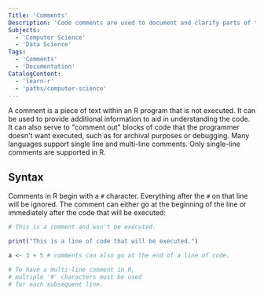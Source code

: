 ```yaml
---
Title: 'Comments'
Description: 'Code comments are used to document and clarify parts of the code for better readability and maintenance.'
Subjects:
  - 'Computer Science'
  - 'Data Science'
Tags:
  - 'Comments'
  - 'Documentation'
CatalogContent:
  - 'learn-r'
  - 'paths/computer-science'
---
```


A comment is a piece of text within an R program that is not executed. It can be used to provide additional information to aid in understanding the code. It can also serve to "comment out" blocks of code that the programmer doesn't want executed, such as for archival purposes or debugging. Many languages support single line and multi-line comments. Only single-line comments are supported in R.

## Syntax

Comments in R begin with a `#` character. Everything after the `#` on that line will be ignored. The comment can either go at the beginning of the line or immediately after the code that will be executed:

```r
# This is a comment and won't be executed.

print("This is a line of code that will be executed.")

a <- 3 + 5 # comments can also go at the end of a line of code.

# To have a multi-line comment in R,
# multiple '#' characters must be used
# for each subsequent line.
```
